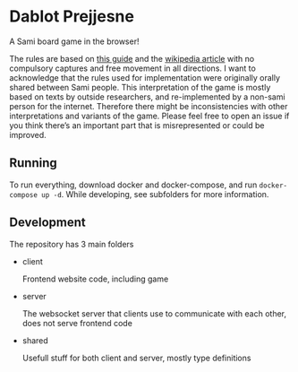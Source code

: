 # Dablot Prejjesne
A Sami board game in the browser!

The rules are based on [this guide](http://www.cyningstan.com/data-download/339/dablot-prejjesne-leaflet) and the [wikipedia article](https://en.wikipedia.org/wiki/Dablot_Prejjesne) with no compulsory captures and free movement in all directions. I want to acknowledge that the rules used for implementation were originally orally shared between Sami people. This interpretation of the game is mostly based on texts by outside researchers, and re-implemented by a non-sami person for the internet. Therefore there might be inconsistencies with other interpretations and variants of the game. Please feel free to open an issue if you think there’s an important part that is misrepresented or could be improved.

## Running
To run everything, download docker and docker-compose, and run `docker-compose up -d`. While developing, see subfolders for more information.

## Development
The repository has 3 main folders

* client

  Frontend website code, including game
  
* server

  The websocket server that clients use to communicate with each other, does not serve frontend code
  
* shared

  Usefull stuff for both client and server, mostly type definitions
